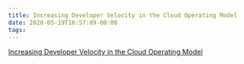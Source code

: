 ```yaml
---
title: Increasing Developer Velocity in the Cloud Operating Model
date: 2020-05-19T16:57:09-00:00
tags:
---
```


[Increasing Developer Velocity in the Cloud Operating Model](https://www.hashicorp.com/resources/increasing-developer-velocity-in-the-cloud-operating-model/?source=hashibits&utm_source=hc-newsletter&utm_medium=email&utm_campaign=May2020newsletter&utm_section=hashicorp&mkt_tok=eyJpIjoiTXpWak9UUm1aR0kwTkRBeiIsInQiOiJsRVNCZGx2aFZoNHBlZEFcL3FDMUJkWVRzekg2c0o1ZkswRUl1bDNIbVBjRVNXNHhLWThnSWN2Z1BhZkdVamZXWE1RM1NGZHR1XC8xR1dFak9PVmZXTlRGSnY0VEZFMkEwNlZ2MDhQXC9Qck9XOVZmQzlCdjM0YVVBclpoSEJrTjFOTiJ9)

